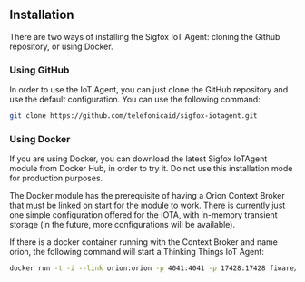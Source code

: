 ## Installation

There are two ways of installing the Sigfox IoT Agent: cloning the Github repository, or using Docker.

### Using GitHub

In order to use the IoT Agent, you can just clone the GitHub repository and use the default configuration. You can use
the following command:

```bash
git clone https://github.com/telefonicaid/sigfox-iotagent.git
```

### Using Docker

If you are using Docker, you can download the latest Sigfox IoTAgent module from Docker Hub, in order to try it. Do not
use this installation mode for production purposes.

The Docker module has the prerequisite of having a Orion Context Broker that must be linked on start for the module to
work. There is currently just one simple configuration offered for the IOTA, with in-memory transient storage (in the
future, more configurations will be available).

If there is a docker container running with the Context Broker and name orion, the following command will start a
Thinking Things IoT Agent:

```bash
docker run -t -i --link orion:orion -p 4041:4041 -p 17428:17428 fiware/sigfox-iotagent
```
